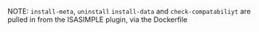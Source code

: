 NOTE: `install-meta`, `uninstall` `install-data` and `check-compatabiliyt` are pulled in from the ISASIMPLE plugin, via the Dockerfile


